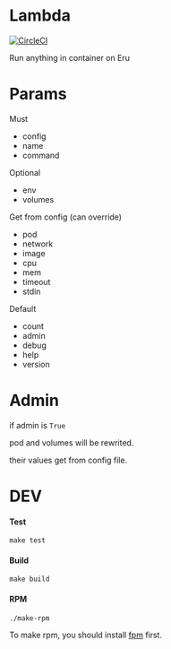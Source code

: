 Lambda
=============
[![CircleCI](https://circleci.com/gh/projecteru2/lambda/tree/master.svg?style=shield)](https://circleci.com/gh/projecteru2/lambda/tree/master)

Run anything in container on Eru

Params
======

Must

* config
* name
* command

Optional

* env
* volumes

Get from config (can override)

* pod
* network
* image
* cpu
* mem
* timeout
* stdin

Default

* count
* admin
* debug
* help
* version

Admin
======

if admin is `True`

pod and volumes will be rewrited.

their values get from config file.

DEV
======

#### Test

```make test```

#### Build

```make build```

#### RPM

```./make-rpm```

To make rpm, you should install [fpm](https://github.com/jordansissel/fpm) first.
